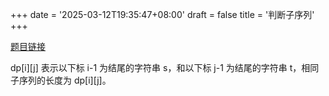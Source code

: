 +++
date = '2025-03-12T19:35:47+08:00'
draft = false
title = '判断子序列'
+++

[题目链接](https://leetcode.cn/problems/is-subsequence/)

dp[i][j] 表示以下标 i-1 为结尾的字符串 s，和以下标 j-1 为结尾的字符串 t，相同子序列的长度为 dp[i][j]。

```cpp

```
